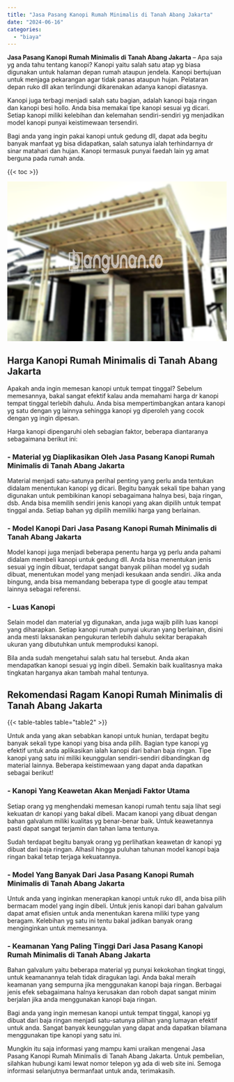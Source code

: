 ```yaml
---
title: "Jasa Pasang Kanopi Rumah Minimalis di Tanah Abang Jakarta"
date: "2024-06-16"
categories: 
  - "biaya"
---
```


**Jasa Pasang Kanopi Rumah Minimalis di Tanah Abang Jakarta** – Apa saja yg anda tahu tentang kanopi? Kanopi yaitu salah satu atap yg biasa digunakan untuk halaman depan rumah ataupun jendela. Kanopi bertujuan untuk menjaga pekarangan agar tidak panas ataupun hujan. Pelataran depan ruko dll akan terlindungi dikarenakan adanya kanopi diatasnya.

Kanopi juga terbagi menjadi salah satu bagian, adalah kanopi baja ringan dan kanopi besi hollo. Anda bisa memakai tipe kanopi sesuai yg dicari. Setiap kanopi miliki kelebihan dan kelemahan sendiri-sendiri yg menjadikan model kanopi punyai keistimewaan tersendiri.

Bagi anda yang ingin pakai kanopi untuk gedung dll, dapat ada begitu banyak manfaat yg bisa didapatkan, salah satunya ialah terhindarnya dr sinar matahari dan hujan. Kanopi termasuk punyai faedah lain yg amat berguna pada rumah anda.

{{< toc >}}

![Jasa Pasang Kanopi Rumah Minimalis di Tanah Abang Jakarta](/images/harga-kanopi-minimalis-17.png)

## Harga Kanopi Rumah Minimalis di Tanah Abang Jakarta

Apakah anda ingin memesan kanopi untuk tempat tinggal? Sebelum memesannya, bakal sangat efektif kalau anda memahami harga dr kanopi tempat tinggal terlebih dahulu. Anda bisa mempertimbangkan antara kanopi yg satu dengan yg lainnya sehingga kanopi yg diperoleh yang cocok dengan yg ingin dipesan.

Harga kanopi dipengaruhi oleh sebagian faktor, beberapa diantaranya sebagaimana berikut ini:

### \- Material yg Diaplikasikan Oleh Jasa Pasang Kanopi Rumah Minimalis di Tanah Abang Jakarta

Material menjadi satu-satunya perihal penting yang perlu anda tentukan didalam menentukan kanopi yg dicari. Begitu banyak sekali tipe bahan yang digunakan untuk pembikinan kanopi sebagaimana halnya besi, baja ringan, dsb. Anda bisa memilih sendiri jenis kanopi yang akan dipilih untuk tempat tinggal anda. Setiap bahan yg dipilih memiliki harga yang berlainan.

### \- Model Kanopi Dari Jasa Pasang Kanopi Rumah Minimalis di Tanah Abang Jakarta

Model kanopi juga menjadi beberapa penentu harga yg perlu anda pahami didalam membeli kanopi untuk gedung dll. Anda bisa menentukan jenis sesuai yg ingin dibuat, terdapat sangat banyak pilihan model yg sudah dibuat, menentukan model yang menjadi kesukaan anda sendiri. Jika anda bingung, anda bisa memandang beberapa type di google atau tempat lainnya sebagai referensi.

### \- Luas Kanopi

Selain model dan material yg digunakan, anda juga wajib pilih luas kanopi yang diharapkan. Setiap kanopi rumah punyai ukuran yang berlainan, disini anda mesti laksanakan pengukuran terlebih dahulu sekitar berapakah ukuran yang dibutuhkan untuk memproduksi kanopi.

Bila anda sudah mengetahui salah satu hal tersebut. Anda akan mendapatkan kanopi sesuai yg ingin dibeli. Semakin baik kualitasnya maka tingkatan harganya akan tambah mahal tentunya.

## Rekomendasi Ragam Kanopi Rumah Minimalis di Tanah Abang Jakarta

{{< table-tables table="table2" >}}

Untuk anda yang akan sebabkan kanopi untuk hunian, terdapat begitu banyak sekali type kanopi yang bisa anda pilih. Bagian type kanopi yg efektif untuk anda aplikasikan ialah kanopi dari bahan baja ringan. Tipe kanopi yang satu ini miliki keunggulan sendiri-sendiri dibandingkan dg material lainnya. Beberapa keistimewaan yang dapat anda dapatkan sebagai berikut!

### \- Kanopi Yang Keawetan Akan Menjadi Faktor Utama

Setiap orang yg menghendaki memesan kanopi rumah tentu saja lihat segi kekuatan dr kanopi yang bakal dibeli. Macam kanopi yang dibuat dengan bahan galvalum miliki kualitas yg benar-benar baik. Untuk keawetannya pasti dapat sangat terjamin dan tahan lama tentunya.

Sudah terdapat begitu banyak orang yg perlihatkan keawetan dr kanopi yg dibuat dari baja ringan. Alhasil hingga puluhan tahunan model kanopi baja ringan bakal tetap terjaga kekuatannya.

### \- Model Yang Banyak Dari Jasa Pasang Kanopi Rumah Minimalis di Tanah Abang Jakarta

Untuk anda yang inginkan menerapkan kanopi untuk ruko dll, anda bisa pilih bermacam model yang ingin dibeli. Untuk jenis kanopi dari bahan galvalum dapat amat efisien untuk anda menentukan karena miliki type yang beragam. Kelebihan yg satu ini tentu bakal jadikan banyak orang menginginkan untuk memesannya.

### \- Keamanan Yang Paling Tinggi Dari Jasa Pasang Kanopi Rumah Minimalis di Tanah Abang Jakarta

Bahan galvalum yaitu beberapa material yg punyai kekokohan tingkat tinggi, untuk keamanannya telah tidak diragukan lagi. Anda bakal meraih keamanan yang sempurna jika menggunakan kanopi baja ringan. Berbagai jenis efek sebagaimana halnya kerusakan dan roboh dapat sangat minim berjalan jika anda menggunakan kanopi baja ringan.

Bagi anda yang ingin memesan kanopi untuk tempat tinggal, kanopi yg dibuat dari baja ringan menjadi satu-satunya pilihan yang lumayan efektif untuk anda. Sangat banyak keunggulan yang dapat anda dapatkan bilamana menggunakan tipe kanopi yang satu ini.

Mungkin itu saja informasi yang mampu kami uraikan mengenai Jasa Pasang Kanopi Rumah Minimalis di Tanah Abang Jakarta. Untuk pembelian, silahkan hubungi kami lewat nomor telepon yg ada di web site ini. Semoga informasi selanjutnya bermanfaat untuk anda, terimakasih.
